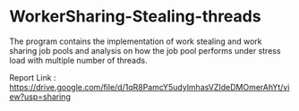 # WorkerSharing-Stealing-threads

The program contains the implementation of work stealing and work sharing job pools and analysis on how the job pool performs under stress load with multiple number of threads.

Report Link : https://drive.google.com/file/d/1qR8PamcY5udylmhasVZIdeDMOmerAhYt/view?usp=sharing
